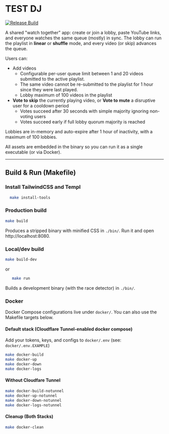 # TEST DJ

[![Release Build](https://github.com/btnmasher/testdj/actions/workflows/build_release.yml/badge.svg)](https://github.com/btnmasher/testdj/actions/workflows/build_release.yml)

A shared "watch together" app: create or join a lobby, paste YouTube links, and everyone watches the same queue (mostly) in sync. The lobby can run the playlist in **linear** or **shuffle** mode, and every video (or skip) advances the queue.

Users can:

- Add videos
  - Configurable per-user queue limit between 1 and 20 videos submitted to the active playlist.
  - The same video cannot be re-submitted to the playlist for 1 hour since they were last played.
  - Lobby maximum of 100 videos in the playlist
- **Vote to skip** the currently playing video, or **Vote to mute** a disruptive user for a cooldown period
  - Votes succeed after 30 seconds with simple majority ignoring non-voting users
  - Votes succeed early if full lobby quorum majority is reached

Lobbies are in-memory and auto-expire after 1 hour of inactivity, with a maximum of 100 lobbies.

All assets are embedded in the binary so you can run it as a single executable (or via Docker).

---

## Build & Run (Makefile)

### Install TailwindCSS and Templ

```bash
  make install-tools
```

### Production build

```bash
make build
```
Produces a stripped binary with minified CSS in `./bin/`. Run it and open http://localhost:8080.

### Local/dev build

```bash
make build-dev
```
or

```bash
   make run
```
Builds a development binary (with the race detector) in `./bin/`.

### Docker

Docker Compose configurations live under `docker/`. You can also use the Makefile targets below.

#### Default stack (Cloudflare Tunnel-enabled docker compose)

Add your tokens, keys, and configs to `docker/.env` (see: `docker/.env.EXAMPLE`)

```bash
make docker-build
make docker-up
make docker-down
make docker-logs

```

#### Without Cloudfare Tunnel

```bash
make docker-build-notunnel
make docker-up-notunnel
make docker-down-notunnel
make docker-logs-notunnel
```

#### Cleanup (Both Stacks)
```bash
make docker-clean
```

